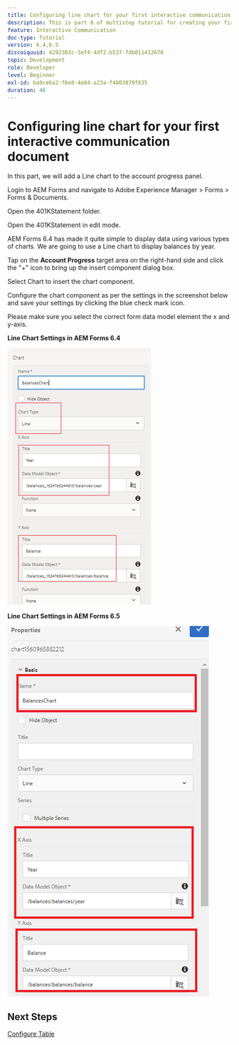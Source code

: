 ```yaml
---
title: Configuring line chart for your first interactive communication document part 8
description: This is part 8 of multistep tutorial for creating your first interactive communications document. In this part, we will add a Line chart to the account progress panel.
feature: Interactive Communication
doc-type: Tutorial
version: 6.4,6.5
discoiquuid: 4292303c-3ef4-4df2-b537-fdb011412670
topic: Development
role: Developer
level: Beginner
exl-id: ba9ce6a2-f6e8-4e84-a23a-f4803879f635
duration: 46
---
```

# Configuring line chart for your first interactive communication document

In this part, we will add a Line chart to the account progress panel.

Login to AEM Forms and navigate to Adobe Experience Manager &gt; Forms &gt; Forms & Documents.

Open the 401KStatement folder.

Open the 401KStatement in edit mode.

AEM Forms 6.4 has made it quite simple to display data using various types of charts. We are going to use a Line chart to display balances by year.

Tap on the **Account Progress** target area on the right-hand side and click the "+" icon to bring up the insert component dialog box.

Select Chart to insert the chart component.

Configure the chart component as per the settings in the screenshot below and save your settings by clicking the blue check mark icon.

Please make sure you select the correct form data model element the x and y-axis.

**Line Chart Settings in AEM Forms 6.4**

![linechart64](assets/linechart.png)

**Line Chart Settings in AEM Forms 6.5**

![linechart64](assets/linechart65.PNG)

## Next Steps

[Configure Table](./partnine.md)
